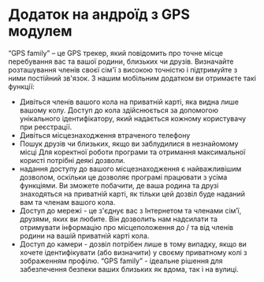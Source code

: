 # Додаток на андроїд з GPS модулем

“GPS family” – це GPS трекер, який повідомить про точне місце перебування вас та вашої родини, близьких чи друзів. Визначайте розташування членів своєї сім'ї з високою точністю і підтримуйте з ними постійний зв'язок. З нашим мобільним додатком ви отримаєте такі функції:
*  Дивіться членів вашого кола на приватній карті, яка видна лише вашому колу. Доступ до кола здійснюється за допомогою унікального ідентифікатору, який надається кожному користувачу при реєстрації. 
*  Дивіться місцезнаходження втраченого телефону
*  Пошук друзів чи близьких, якщо ви заблудилися в незнайомому місці
Для коректної роботи програми та отримання максимальної користі потрібні деякі дозволи. 
*  надання доступу до вашого місцезнаходження є найважливішим дозволом, оскільки це дозволяє програмі працювати з усіма функціями. Ви зможете побачити, де ваша родина та друзі знаходяться на приватній карті, як тільки цей дозвіл буде наданий вам та членам вашого кола.
*  Доступ до мережі - це з'єднує вас з Інтернетом та членами сім’ї, друзями, яких ви любите. Він дозволить нам надсилати та отримувати інформацію про місцеположення до / та від членів родини на вашій приватній карті кола.
*  Доступ до камери - дозвіл потрібен лише в тому випадку, якщо ви хочете ідентифікувати (або визначити) у своєму приватному колі з зображенням профілю.
“GPS family” - ідеальне рішення для забезпечення безпеки ваших близьких як вдома, так і на вулиці.
